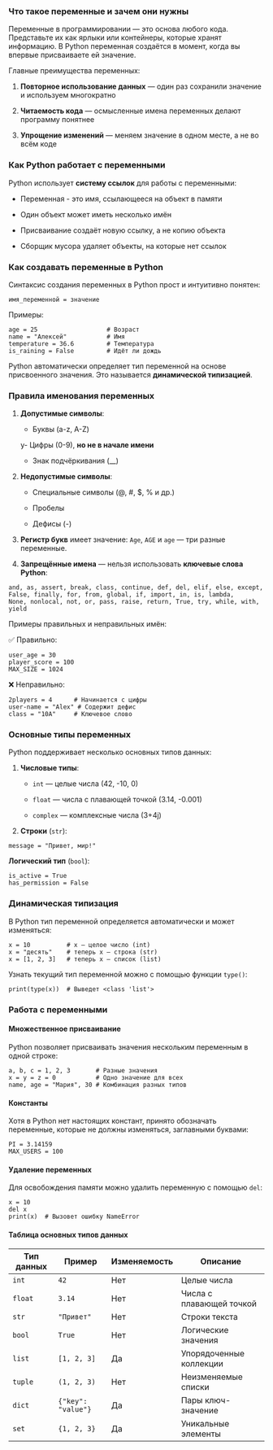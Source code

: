 ### Что такое переменные и зачем они нужны

Переменные в программировании — это основа любого кода. Представьте их как ярлыки или контейнеры, которые хранят информацию. В Python переменная создаётся в момент, когда вы впервые присваиваете ей значение.

Главные преимущества переменных:

1. **Повторное использование данных** — один раз сохранили значение и используем многократно

2. **Читаемость кода** — осмысленные имена переменных делают программу понятнее

3. **Упрощение изменений** — меняем значение в одном месте, а не во всём коде

### Как Python работает с переменными

Python использует **систему ссылок** для работы с переменными:

- Переменная - это имя, ссылающееся на объект в памяти

- Один объект может иметь несколько имён

- Присваивание создаёт новую ссылку, а не копию объекта

- Сборщик мусора удаляет объекты, на которые нет ссылок


### Как создавать переменные в Python

Синтаксис создания переменных в Python прост и интуитивно понятен:

```
имя_переменной = значение
```

Примеры:

```
age = 25                   # Возраст
name = "Алексей"           # Имя
temperature = 36.6         # Температура
is_raining = False         # Идёт ли дождь
```

Python автоматически определяет тип переменной на основе присвоенного значения. Это называется **динамической типизацией**.

### Правила именования переменных

1. **Допустимые символы**:
    - Буквы (a-z, A-Z)
    
    у- Цифры (0-9), **но не в начале имени**
    
    - Знак подчёркивания (__)
1. **Недопустимые символы**:
    - Специальные символы (@, #, $, % и др.)
    
    - Пробелы
    
    - Дефисы (-)
    
2. **Регистр букв** имеет значение: `Age`, `AGE` и `age` — три разные переменные.

3. **Запрещённые имена** — нельзя использовать **ключевые слова Python**:

```
and, as, assert, break, class, continue, def, del, elif, else, except, 
False, finally, for, from, global, if, import, in, is, lambda, 
None, nonlocal, not, or, pass, raise, return, True, try, while, with, yield
```

Примеры правильных и неправильных имён:

✅ Правильно:

```
user_age = 30
player_score = 100
MAX_SIZE = 1024
```

❌ Неправильно:

```
2players = 4      # Начинается с цифры
user-name = "Alex" # Содержит дефис
class = "10A"     # Ключевое слово
```

### Основные типы переменных

Python поддерживает несколько основных типов данных:

1. **Числовые типы**:
    
    - `int` — целые числа (42, -10, 0)
        
    - `float` — числа с плавающей точкой (3.14, -0.001)
        
    - `complex` — комплексные числа (3+4j)
        
2. **Строки** (`str`):
    

```
message = "Привет, мир!"
```

**Логический тип** (`bool`):

```
is_active = True
has_permission = False
```

### Динамическая типизация

В Python тип переменной определяется автоматически и может изменяться:

```
x = 10          # x — целое число (int)
x = "десять"    # теперь x — строка (str)
x = [1, 2, 3]   # теперь x — список (list)
```

Узнать текущий тип переменной можно с помощью функции `type()`:

```
print(type(x))  # Выведет <class 'list'>
```

### Работа с переменными

#### Множественное присваивание

Python позволяет присваивать значения нескольким переменным в одной строке:

```
a, b, c = 1, 2, 3       # Разные значения
x = y = z = 0           # Одно значение для всех
name, age = "Мария", 30 # Комбинация разных типов
```

#### Константы

Хотя в Python нет настоящих констант, принято обозначать переменные, которые не должны изменяться, заглавными буквами:

```
PI = 3.14159
MAX_USERS = 100
```

#### Удаление переменных

Для освобождения памяти можно удалить переменную с помощью `del`:

```
x = 10
del x
print(x)  # Вызовет ошибку NameError
```


#### Таблица основных типов данных

| Тип данных | Пример             | Изменяемость | Описание                 |
| ---------- | ------------------ | ------------ | ------------------------ |
| `int`      | `42`               | Нет          | Целые числа              |
| `float`    | `3.14`             | Нет          | Числа с плавающей точкой |
| `str`      | `"Привет"`         | Нет          | Строки текста            |
| `bool`     | `True`             | Нет          | Логические значения      |
| `list`     | `[1, 2, 3]`        | Да           | Упорядоченные коллекции  |
| `tuple`    | `(1, 2, 3)`        | Нет          | Неизменяемые списки      |
| `dict`     | `{"key": "value"}` | Да           | Пары ключ-значение       |
| `set`      | `{1, 2, 3}`        | Да           | Уникальные элементы      |